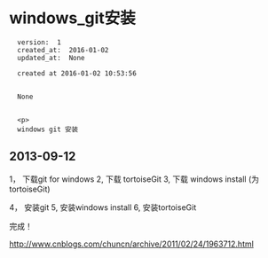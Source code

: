 
  # windows_git安装

      version:  1
      created_at:  2016-01-02
      updated_at:  None

      created at 2016-01-02 10:53:56 


      None


      <p>
      windows git 安装
2013-09-12
-----------------------

1， 下载git for windows
2,   下载  tortoiseGit
3,  下载 windows install (为tortoiseGit)


4， 安装git
5, 安装windows install
6, 安装tortoiseGit

完成！

http://www.cnblogs.com/chuncn/archive/2011/02/24/1963712.html
      </p>

  